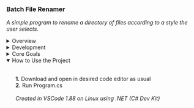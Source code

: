 ### Batch File Renamer
<i>A simple program to rename a directory of files according to a style the user selects.</i>

<details>
    <summary>Overview</summary>
    <ul><br>
        A recent migration from Windows to Linux inspired a change in preference towards file naming conventions, and a program that could quickly update the filenames of an entire directory of files seemed like a good project to refine C# competency outside of game development. The aim of this project is thus to gain practical experience working with files in .NET, as well as improve techniques for designing program infrastructure.
        <br><br>
		This program is intended to provide the user with the ability to rename a given directory of files according to one of three styles: all words lowercased, all words uppercased, or first letter of each word uppercased. The user can optionally choose the way spacing between words is handled, choosing from white space, dash, or underscore.
        <br><br>
        Currently, the program operates in the directory of the executable, necessitating physically moving the executable to the directory desired to be updated. File updating is handled in one of two ways: making a copy of the files or moving them, respectively using File.Copy() or File.Move(). In either case, the program will utilize a directory named 'updated files' in the same directory as the executable. This directory is automatically created if it does not exist. Files with matching filename paths already in the updated files directory will be skipped.
        <br><br>
        Upon obtaining responses to a succession of prompts designed to customize the output, a final summary of requested operations is displayed to the user before they commit to the changes. Cancellation and escaping back to the main menu can be done right after selecting an option from the menu, and right before committing final changes.
        <br><br>
        The changes to the files will be printed during final execution, followed by a final completion notification and prompt to return to the main menu.
    </ul><br>
</details>

<details>
    <summary>Development</summary>
    <ul><br>
        This project originally started with an MVC structure to provide a baseline architecture to work from and keep logic and data separate. However, as the project grew, a request system was introduced, which altered the program flow and necessitated a reevaluation of the overall project structure.
        <br><br>
        As the existence of model, view, and controller classes became more of a forced compliance to an architecture rather than a structure to guide development, the classes were removed or transitioned to designations that seemed more practical.
        <br><br>
        Thus the project evolved around use of a simplified synchronous pipeline, which takes incoming requests as a request id enum along with generic data, wraps them in a Request class instance, adds that instance to a list, then passes the id and data back to a handler class one at a time. 
        <br><br>
        Early on, it was decided that all print statements would be kept in a single database collection and accessed via keyword enum. This helped to keep program elements organized and easier to read without having lots of console statements crowding the logic flow.
        <br><br>
        A rudimentary state machine to assist in basic flow control was later added, which allowed the main program loop to be greatly simplified, with high level repeating logic placed in a more intuitive way.
        <br><br>
        In general, the infrastructure used may be a bit overkill considering the simple nature of its tasks. But it offered fresh challenges, as well as a chance to experiment with interesting architecture that will surely pave the way for improved development in future projects.
    </ul><br>
</details>

<details>
    <summary>Core Goals</summary>
    <ul><br>
        · Demonstrate general competency with C# in a .NET console environment
        <br>
        · Demonstrate knowledge of practices for successful integration with version control and docker
        <br>
        · Demonstrate abilities regarding refactoring and iteration
        <br>
        · Experiment with and improve techniques regarding decoupling and project structuring
        <br>
    </ul><br>
</details>

<details open>
	<summary>How to Use the Project</summary>
	<ul><br>
		<b>1.</b> Download and open in desired code editor as usual
		<br>
		<b>2.</b> Run Program.cs
		<br><br>
		<i>Created in VSCode 1.88 on Linux using .NET (C# Dev Kit)</i>
	</ul>
</details>
